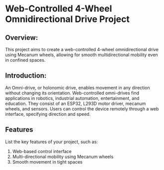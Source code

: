 # Web-Controlled 4-Wheel Omnidirectional Drive Project

## Overview: 
  This project aims to create a web-controlled 4-wheel omnidirectional drive using Mecanum wheels, allowing for smooth multidirectional mobility even in confined spaces.

## Introduction:
  An Omni-drive, or holonomic drive, enables movement in any direction without changing its orientation. Web-controlled omni-drives find applications in robotics, industrial automation, entertainment, and education. They consist of an ESP32, L293D motor driver, mecanum wheels, and sensors. Users can control the device remotely through a web interface, specifying direction and speed.

## Features
List the key features of your project, such as:

1. Web-based control interface  
2. Multi-directional mobility using Mecanum wheels   
3. Smooth movement in tight spaces
